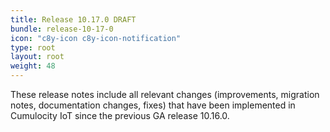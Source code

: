 ```yaml
---
title: Release 10.17.0 DRAFT
bundle: release-10-17-0
icon: "c8y-icon c8y-icon-notification"
type: root
layout: root
weight: 48
---
```


These release notes include all relevant changes (improvements, migration notes, documentation changes, fixes) that have been implemented in Cumulocity IoT since the previous GA release 10.16.0.

